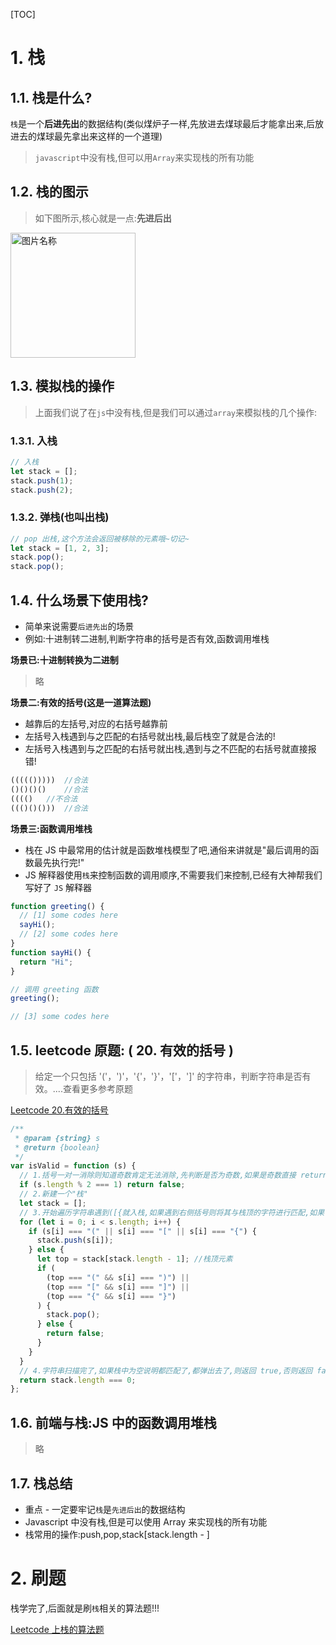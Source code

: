 [TOC]

# 1. 栈

## 1.1. 栈是什么?

`栈`是一个**后进先出**的数据结构(类似煤炉子一样,先放进去煤球最后才能拿出来,后放进去的煤球最先拿出来这样的一个道理)

> `javascript`中没有栈,但可以用`Array`来实现栈的所有功能

## 1.2. 栈的图示

> 如下图所示,核心就是一点:**先进后出**

 <img src="https://tva1.sinaimg.cn/large/007S8ZIlgy1gixb922ie3j30ai09sweg.jpg" width = "200" height = "200" alt="图片名称" align=center />

## 1.3. 模拟栈的操作

> 上面我们说了在`js`中没有栈,但是我们可以通过`array`来模拟栈的几个操作:

### 1.3.1. 入栈

```javascript
// 入栈
let stack = [];
stack.push(1);
stack.push(2);
```

### 1.3.2. 弹栈(也叫出栈)

```javascript
// pop 出栈,这个方法会返回被移除的元素哦~切记~
let stack = [1, 2, 3];
stack.pop();
stack.pop();
```

## 1.4. 什么场景下使用栈?

- 简单来说需要`后进先出`的场景
- 例如:十进制转二进制,判断字符串的括号是否有效,函数调用堆栈

**场景已:十进制转换为二进制**

> 略

**场景二:有效的括号(这是一道算法题)**

- 越靠后的左括号,对应的右括号越靠前
- 左括号入栈遇到与之匹配的右括号就出栈,最后栈空了就是合法的!
- 左括号入栈遇到与之匹配的右括号就出栈,遇到与之不匹配的右括号就直接报错!

```javascript
((((()))))  //合法
()()()()    //合法
(((()   //不合法
((()()()))  //合法
```

**场景三:函数调用堆栈**

- 栈在 JS 中最常用的估计就是函数堆栈模型了吧,通俗来讲就是"最后调用的函数最先执行完!"
- JS 解释器使用`栈`来控制函数的调用顺序,不需要我们来控制,已经有大神帮我们写好了 `JS` 解释器

```javascript
function greeting() {
  // [1] some codes here
  sayHi();
  // [2] some codes here
}
function sayHi() {
  return "Hi";
}

// 调用 greeting 函数
greeting();

// [3] some codes here
```

## 1.5. leetcode 原题: ( 20. 有效的括号 )

> 给定一个只包括 '('，')'，'{'，'}'，'['，']' 的字符串，判断字符串是否有效。....查看更多参考原题

[Leetcode 20.有效的括号](https://leetcode-cn.com/problems/valid-parentheses/)

```javascript
/**
 * @param {string} s
 * @return {boolean}
 */
var isValid = function (s) {
  // 1.括号一对一消除则知道奇数肯定无法消除,先判断是否为奇数,如果是奇数直接 return false
  if (s.length % 2 === 1) return false;
  // 2.新建一个"栈"
  let stack = [];
  // 3.开始遍历字符串遇到([{就入栈,如果遇到右侧括号则将其与栈顶的字符进行匹配,如果可以匹配则将栈顶元素进行弹栈操作,否则直接报错
  for (let i = 0; i < s.length; i++) {
    if (s[i] === "(" || s[i] === "[" || s[i] === "{") {
      stack.push(s[i]);
    } else {
      let top = stack[stack.length - 1]; //栈顶元素
      if (
        (top === "(" && s[i] === ")") ||
        (top === "[" && s[i] === "]") ||
        (top === "{" && s[i] === "}")
      ) {
        stack.pop();
      } else {
        return false;
      }
    }
  }
  // 4.字符串扫描完了,如果栈中为空说明都匹配了,都弹出去了,则返回 true,否则返回 false
  return stack.length === 0;
};
```

## 1.6. 前端与栈:JS 中的函数调用堆栈

> 略

## 1.7. 栈总结

- 重点 - 一定要牢记`栈`是`先进后出`的数据结构
- Javascript 中没有栈,但是可以使用 Array 来实现栈的所有功能
- 栈常用的操作:push,pop,stack[stack.length - ]

# 2. 刷题

栈学完了,后面就是刷`栈`相关的算法题!!!

[Leetcode 上栈的算法题](https://leetcode-cn.com/tag/stack/)
